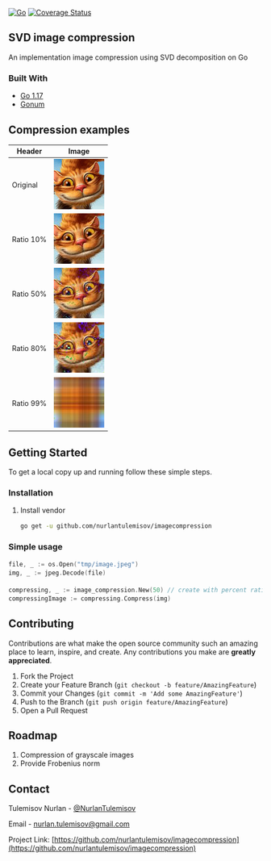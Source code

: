 [![Go](https://github.com/nurlantulemisov/imagecompression/actions/workflows/go.yml/badge.svg?branch=master)](https://github.com/nurlantulemisov/imagecompression/actions/workflows/go.yml)
[![Coverage Status](https://coveralls.io/repos/github/nurlantulemisov/imagecompression/badge.svg)](https://coveralls.io/github/nurlantulemisov/imagecompression)
## SVD image compression

An implementation image compression using SVD decomposition on Go

### Built With

* [Go 1.17]()
* [Gonum](https://github.com/gonum/gonum)

## Compression examples

Header | Image
-------|-----------------------------------
| Original    | ![](fixtures/test10x10.jpeg)
| Ratio 10%   | ![](fixtures/test10x10_compressed10.jpeg)|
| Ratio 50%   | ![](fixtures/test10x10_compressed50.jpeg)
| Ratio 80%   | ![](fixtures/test10x10_compressed80.jpeg)|
| Ratio 99%   | ![](fixtures/test10x10_compressed99.jpeg)|

## Getting Started

To get a local copy up and running follow these simple steps.

### Installation

1. Install vendor
   ```sh
   go get -u github.com/nurlantulemisov/imagecompression
   ```

<!-- USAGE EXAMPLES -->

### Simple usage

```Go
file, _ := os.Open("tmp/image.jpeg")
img, _ := jpeg.Decode(file)

compressing, _ := image_compression.New(50) // create with percent ratio
compressingImage := compressing.Compress(img)
```

<!-- CONTRIBUTING -->

## Contributing

Contributions are what make the open source community such an amazing place to learn, inspire, and create. Any
contributions you make are **greatly appreciated**.

1. Fork the Project
2. Create your Feature Branch (`git checkout -b feature/AmazingFeature`)
3. Commit your Changes (`git commit -m 'Add some AmazingFeature'`)
4. Push to the Branch (`git push origin feature/AmazingFeature`)
5. Open a Pull Request

## Roadmap

1. Compression of grayscale images
2. Provide Frobenius norm


<!-- CONTACT -->

## Contact

Tulemisov Nurlan - [@NurlanTulemisov](https://twitter.com/NurlanTulemisov)

Email - nurlan.tulemisov@gmail.com

Project Link: [https://github.com/nurlantulemisov/imagecompression](https://github.com/nurlantulemisov/imagecompression)
